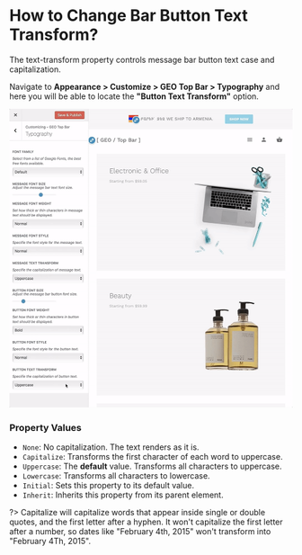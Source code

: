 # How to Change Bar Button Text Transform?

The text-transform property controls message bar button text case and capitalization.

Navigate to **Appearance > Customize > GEO Top Bar > Typography** and here you will be able to locate the **"Button Text Transform"** option.

![Button Text Transform](img/button-text-transform_v42cvz.gif)

### Property Values

* ```None```:  No capitalization. The text renders as it is.
* ```Capitalize```: Transforms the first character of each word to uppercase.
* ```Uppercase```: The **default** value. Transforms all characters to uppercase.
* ```Lowercase```: Transforms all characters to lowercase.
* ```Initial```: Sets this property to its default value.
* ```Inherit```: Inherits this property from its parent element.

?> Capitalize will capitalize words that appear inside single or double quotes, and the first letter after a hyphen. It won't capitalize the first letter after a number, so dates like "February 4th, 2015" won't transform into "February 4Th, 2015".
